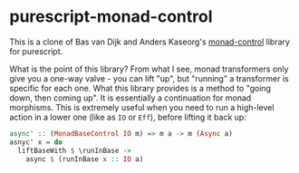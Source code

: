 # purescript-monad-control

This is a clone of Bas van Dijk and Anders Kaseorg's [monad-control](http://hackage.haskell.org/package/monad-control)
library for purescript.

What is the point of this library? From what I see, monad transformers only give you a one-way valve - you can lift "up",
but "running" a transformer is specific for each one. What this library provides is a method to "going down, then coming up".
It is essentially a continuation for monad morphisms. This is extremely useful when you need to run a high-level action
in a lower one (like as `IO` or `Eff`), before lifting it back up:

```haskell
async' :: (MonadBaseControl IO m) => m a -> m (Async a)
asnyc' x = do
  liftBaseWith $ \runInBase ->
    async $ (runInBase x :: IO a)
```
